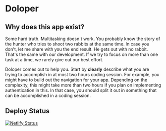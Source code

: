 # Doloper

## Why does this app exist?

Some hard truth. Multitasking doesn't work. You probably know the story of the hunter who tries to shoot two rabbits at the same time. In case you don't, let me share with you the end result. He gets out with no rabbit. That's the same with our development. If we try to focus on more than one task at a time, we rarely give out our best effort.

Doloper comes out to help you. Start by **clearly** describe what you are trying to accomplish in at most two hours coding session. For example, you might have to build out the navigation for your app. Depending on the complexity, this might take more than two hours if you plan on implementing authentication in this. In that case, you should split it out in something that can be accomplished in a coding session.

## Deploy Status

[![Netlify Status](https://api.netlify.com/api/v1/badges/7850deb9-d846-4a0f-a4a8-3d358c40e2e3/deploy-status)](https://app.netlify.com/sites/doloper/deploys)
